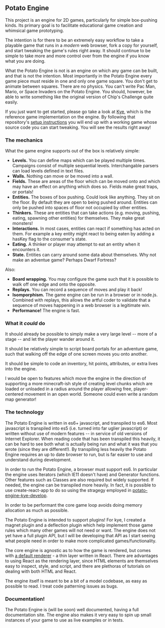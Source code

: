 ## Potato Engine

This project is an engine for 2D games, particularly for simple box-pushing kinds. Its primary goal is to facilitate educational game creation and whimsical game prototyping.

The intention is for there to be an extremely easy workflow to take a playable game that runs in a _modern_ web browser, fork a copy for yourself, and start tweaking the game's rules right away. It should continue to be simple to take more and more control over from the engine if you know what you are doing.

What the Potato Engine is not is an engine on which any game can be built, and that is not the intention. Most importantly in the Potato Engine every game piece must reside in one and only one game square. You don't get to animate between squares. There are no physics. You can't write Pac Man, Mario, or Space Invaders on the Potato Engine. You should, however, be able to write something like the original version of Chip's Challenge quite easily.

If you just want to get started, please go take a look at [Kye](https://github.com/conartist6/kye), which is the reference game implementation on the engine. By following that repository's [setup instructions](https://github.com/conartist6/kye#initial-setup) you will end up with a working game whose source code you can start tweaking. You will see the results right away!

### The mechanics

What the game engine supports out of the box is relatively simple:

-   **Levels.** You can define maps which can be played multiple times. Campaigns consist of multiple sequential levels. Interchangable parsers can load levels defined in text files.
-   **Walls.** Nothing can move or be moved into a wall.
-   **Fields.** These are areas of the floor which can be moved onto and which may have an effect on anything which does so. Fields make great traps, or portals!
-   **Entities.** The boxes of box pushing. Could look like anything. They sit on the floor. By default they are open to being pushed around. Entities can only be pushed into spaces of floor not occupied by other entities.
-   **Thinkers.** These are entities that can take actions (e.g. moving, pushing, eating, spawning other entities) for themselves. They make great monsters!
-   **Interactions.** In most cases, entities can react if something has acted on them. For example a key entity might react to being eaten by adding a hasKey flag to the consumer's state.
-   **Eating.** A thinker or player may attempt to eat an entity when it encounters it.
-   **State.** Entities can carry around some data about themselves. Why not make an adventue game? Perhaps Dwarf Fortress?

Also:

-   **Board wrapping.** You may configure the game such that it is possible to walk off one edge and onto the opposite.
-   **Replays.** You can record a sequence of moves and play it back!
-   **Isomporphism.** The game engine can be run in a browser or in node.js. Combined with replays, this allows the artful coder to validate that a sequence of moves happening in a web browser is a legitimate win.
-   **Performance!** The engine is fast.

### What it _could_ do

It should already be possible to simply make a very large level -- more of a stage -- and let the player wander around it.

It should be relatively simple to script board portals for an adventure game, such that walking off the edge of one screen moves you onto another.

It should be simple to code an inventory, hit points, attributes, or extra lives into the engine.

I would be open to features which move the engine in the direction of supporting a more minecraft-ish style of creating level chunks which are loaded or unloaded in a radius around the player allowing free, player-centered movement in an open world. Someone could even write a random map generator!

### The technology

The Potato Engine is written in es6+ javascript, and transpiled to es6. Most javascript is transpiled into es5 (i.e. turned into far uglier javascript) or written without use of modern features -- in service of old versions of Internet Explorer. When reading code that has been transpiled this heavily, it can be hard to see both what is actually being run and what it was that you wrote (since they are different!). By transpiling less heavily the Potato Engine requires an up to date browser to run, but is far easier to use and understand during development.

In order to run the Potato Engine, a browser must support es6. In particular the engine uses Iterators (which IE11 doesn't have) and Generator functions. Other features such as Classes are also required but widely supported. If needed, the engine can be transpiled more heavily. In fact, it is possible to use create-react-app to do so using the stragegy employed in [potato-engine-kye-develop](https://github.com/conartist6/potato-engine-kye-develop).

In order to be performant the core game loop avoids doing memory allocation as much as possible.

The Potato Engine is intended to support plugins! For kye, I created a magnet plugin and a deflection plugin which help implement those game rules which many other games will not need or want. The engine does not yet have a full plugin API, but I will be developing that API as I start seeing what people need in order to make more complicated games/functionality.

The core engine is agnostic as to how the game is rendered, but comes with [a default renderer](https://github.com/conartist6/potato-engine/tree/master/packages/potato-engine-components) - a thin layer written in React. There are advantages to using React as the rendering layer, since HTML elements are themselves easy to inspect, style, and script, and there are plethoras of tutorials on dealing with both HTML and React.

The engine itself is meant to be a bit of a model codebase, as easy as possible to read. I treat code patterning issues as bugs.

### Documentation!

The Potato Engine is (will be soon) well documented, having a full documentation site. The engine also makes it very easy to spin up small instances of your game to use as live examples or in tests.
